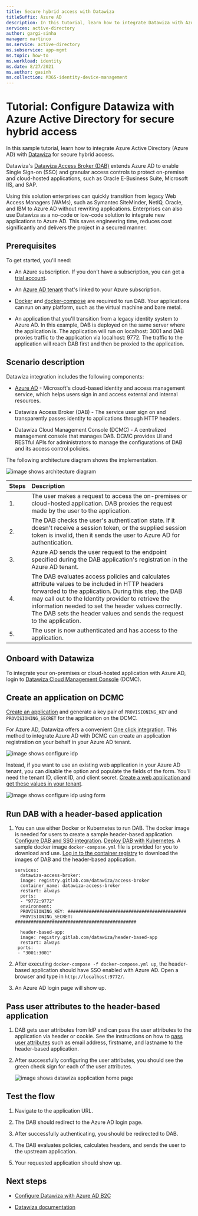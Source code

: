 ```yaml
---
title: Secure hybrid access with Datawiza
titleSuffix: Azure AD
description: In this tutorial, learn how to integrate Datawiza with Azure AD for secure hybrid access 
services: active-directory
author: gargi-sinha
manager: martinco
ms.service: active-directory
ms.subservice: app-mgmt
ms.topic: how-to
ms.workload: identity
ms.date: 8/27/2021
ms.author: gasinh
ms.collection: M365-identity-device-management
---
```


# Tutorial: Configure Datawiza with Azure Active Directory for secure hybrid access

In this sample tutorial, learn how to integrate Azure Active Directory (Azure AD) with [Datawiza](https://www.datawiza.com/) for secure hybrid access.

Datawiza's [Datawiza Access Broker
(DAB)](https://www.datawiza.com/access-broker) extends Azure AD to enable Single Sign-on (SSO) and granular access controls to protect on-premise and cloud-hosted applications, such as Oracle E-Business Suite, Microsoft IIS, and SAP.

Using this solution enterprises can quickly transition from legacy Web Access Managers (WAMs), such as Symantec SiteMinder, NetIQ, Oracle, and IBM to Azure AD without rewriting applications. Enterprises can also use Datawiza as a no-code or low-code solution to integrate new applications to Azure AD. This saves engineering time, reduces cost significantly and delivers the project in a secured manner.

## Prerequisites

To get started, you'll need:

- An Azure subscription. If you don\'t have a subscription, you can get a [trial account](https://azure.microsoft.com/free/).

- An [Azure AD tenant](../fundamentals/active-directory-access-create-new-tenant.md)
that's linked to your Azure subscription.

- [Docker](https://docs.docker.com/get-docker/) and
[docker-compose](https://docs.docker.com/compose/install/)
are required to run DAB. Your applications can run on any platform, such as the virtual machine and bare metal.

- An application that you'll transition from a legacy identity system to Azure AD. In this example, DAB is deployed on the same server where the application is. The application will run on localhost: 3001 and DAB proxies traffic to the application via localhost: 9772. The traffic to the application will reach DAB first and then be proxied to the application.

## Scenario description

Datawiza integration includes the following components:

- [Azure AD](../fundamentals/active-directory-whatis.md) - Microsoft's cloud-based identity and access management service, which helps users sign in and access external and internal resources.

- Datawiza Access Broker (DAB) - The service user sign on and transparently passes identity to applications through HTTP headers.

- Datawiza Cloud Management Console (DCMC) - A centralized management console that manages DAB. DCMC provides UI and RESTful APIs for administrators to manage the configurations of DAB and its access control policies.

The following architecture diagram shows the implementation.

![image shows architecture diagram](./media/datawiza-with-azure-active-directory/datawiza-architecture-diagram.png)

|Steps| Description|
|:----------|:-----------|
|  1. | The user makes a request to access the on-premises or cloud-hosted application. DAB proxies the request made by the user to the application.|
| 2. |The DAB checks the user's authentication state. If it doesn't receive a session token, or the supplied session token is invalid, then it sends the user to Azure AD for authentication.|
| 3. | Azure AD sends the user request to the endpoint specified during the DAB application's registration in the Azure AD tenant.|
| 4. | The DAB evaluates access policies and calculates attribute values to be included in HTTP headers forwarded to the application. During this step, the DAB may call out to the Identity provider to retrieve the information needed to set the header values correctly. The DAB sets the header values and sends the request to the application. |
| 5. |  The user is now authenticated and has access to the application.|

## Onboard with Datawiza

To integrate your on-premises or cloud-hosted application with Azure AD, login to [Datawiza Cloud Management
Console](https://console.datawiza.com/) (DCMC).

## Create an application on DCMC

[Create an application](https://docs.datawiza.com/step-by-step/step2.html) and generate a key pair of `PROVISIONING_KEY` and `PROVISIONING_SECRET` for the application on the DCMC.

For Azure AD, Datawiza offers a convenient [One click integration](https://docs.datawiza.com/tutorial/web-app-azure-one-click.html). This method to integrate Azure AD with DCMC can create an application registration on your behalf in your Azure AD tenant.

![image shows configure idp](./media/datawiza-with-azure-active-directory/configure-idp.png)

Instead, if you want to use an existing web application in your Azure AD tenant, you can disable the option and populate the fields of the form. You'll need the tenant ID, client ID, and client secret. [Create a web application and get these values in your tenant](https://docs.datawiza.com/idp/azure.html).

![image shows configure idp using form](./media/datawiza-with-azure-active-directory/use-form.png)

## Run DAB with a header-based application

1. You can use either Docker or Kubernetes to run DAB. The docker image is needed for users to create a sample header-based application. [Configure DAB and SSO
integration](https://docs.datawiza.com/step-by-step/step3.html). [Deploy DAB with Kubernetes](https://docs.datawiza.com/tutorial/web-app-AKS.html). A sample docker image `docker-compose.yml` file is provided for you to download and use. [Log in to the container registry](https://docs.datawiza.com/step-by-step/step3.html#important-step) to download the images of DAB and the header-based application.

    ```YML
    services:
      datawiza-access-broker:
      image: registry.gitlab.com/datawiza/access-broker
      container_name: datawiza-access-broker
      restart: always
      ports:
      - "9772:9772"
      environment:
      PROVISIONING_KEY: #############################################
      PROVISIONING_SECRET: ##############################################
      
      header-based-app:
      image: registry.gitlab.com/datawiza/header-based-app
      restart: always
     ports:
     - "3001:3001"
   ```

2. After executing `docker-compose -f docker-compose.yml up`, the
header-based application should have SSO enabled with Azure AD. Open a browser and type in `http://localhost:9772/`.

3. An Azure AD login page will show up.

## Pass user attributes to the header-based application

1. DAB gets user attributes from IdP and can pass the user attributes to the application via header or cookie. See the instructions on how to [pass user attributes](https://docs.datawiza.com/step-by-step/step4.html) such as email address, firstname, and lastname to the header-based application.

2. After successfully configuring the user attributes, you should see the green check sign for each of the user attributes.

   ![image shows datawiza application home page](./media/datawiza-with-azure-active-directory/datawiza-application-home-page.png)

## Test the flow

1. Navigate to the application URL.

2. The DAB should redirect to the Azure AD login page.

3. After successfully authenticating, you should be redirected to DAB.

4. The DAB evaluates policies, calculates headers, and sends the user to the upstream application.

5. Your requested application should show up.

## Next steps

- [Configure Datawiza with Azure AD B2C](../../active-directory-b2c/partner-datawiza.md)

- [Datawiza documentation](https://docs.datawiza.com)